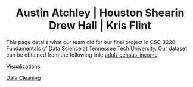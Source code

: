 # <center><br>Austin Atchley | Houston Shearin<br>Drew Hall | Kris Flint</center>

This page details what our team did for our final project in CSC 3220 Fundamentals of Data Science at Tennessee Tech University. Our dataset can be obtained from the following link: [adult-census-income](https://www.kaggle.com/uciml/adult-census-income)

<a href="https://austinatchley1.github.io/Data-Science-Team-Project/Visualization.html">Visualizations </a>

<a href="https://austinatchley1.github.io/Data-Science-Team-Project/Data-Cleaning.html">Data Cleaning </a>

